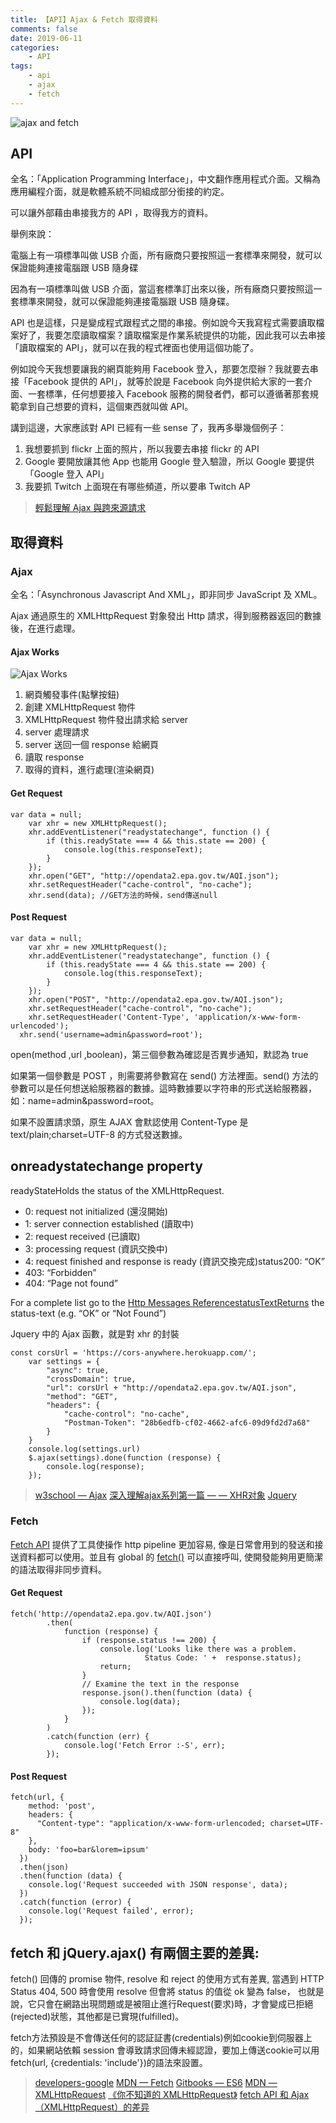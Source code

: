 ```yaml
---
title: 【API】Ajax & Fetch 取得資料
comments: false
date: 2019-06-11
categories:
    - API
tags:
    - api
    - ajax
    - fetch
---
```


![ajax and fetch](1_5u_6uR4Y26Y6y8bd4YKw8A.png)

## API

全名：「Application Programming Interface」，中文翻作應用程式介面。又稱為應用編程介面，就是軟體系統不同組成部分銜接的約定。

可以讓外部藉由串接我方的 API ，取得我方的資料。

舉例來說：

電腦上有一項標準叫做 USB 介面，所有廠商只要按照這一套標準來開發，就可以保證能夠連接電腦跟 USB 隨身碟

因為有一項標準叫做 USB 介面，當這套標準訂出來以後，所有廠商只要按照這一套標準來開發，就可以保證能夠連接電腦跟 USB 隨身碟。

API 也是這樣，只是變成程式跟程式之間的串接。例如說今天我寫程式需要讀取檔案好了，我要怎麼讀取檔案？讀取檔案是作業系統提供的功能，因此我可以去串接「讀取檔案的 API」，就可以在我的程式裡面也使用這個功能了。

例如說今天我想要讓我的網頁能夠用 Facebook 登入，那要怎麼辦？我就要去串接「Facebook 提供的 API」，就等於說是 Facebook 向外提供給大家的一套介面、一套標準，任何想要接入 Facebook 服務的開發者們，都可以遵循著那套規範拿到自己想要的資料，這個東西就叫做 API。

講到這邊，大家應該對 API 已經有一些 sense 了，我再多舉幾個例子：

1. 我想要抓到 flickr 上面的照片，所以我要去串接 flickr 的 API
2. Google 要開放讓其他 App 也能用 Google 登入驗證，所以 Google 要提供「Google 登入 API」
3. 我要抓 Twitch 上面現在有哪些頻道，所以要串 Twitch AP

> [輕鬆理解 Ajax 與跨來源請求](https://blog.techbridge.cc/2017/05/20/api-ajax-cors-and-jsonp/)

## 取得資料

### Ajax

全名：「Asynchronous Javascript And XML」，即非同步 JavaScript 及 XML。

Ajax 通過原生的 XMLHttpRequest 對象發出 Http 請求，得到服務器返回的數據後，在進行處理。

#### Ajax Works

![Ajax Works](0_jfPHIXjQqo4Ox0NO.gif)

1. 網頁觸發事件(點擊按鈕)
2. 創建 XMLHttpRequest 物件
3. XMLHttpRequest 物件發出請求給 server
4. server 處理請求
5. server 送回一個 response 給網頁
6. 讀取 response
7. 取得的資料，進行處理(渲染網頁)

#### Get Request
```
var data = null;
    var xhr = new XMLHttpRequest();
    xhr.addEventListener("readystatechange", function () {
        if (this.readyState === 4 && this.state == 200) {
            console.log(this.responseText);
        }
    });
    xhr.open("GET", "http://opendata2.epa.gov.tw/AQI.json");
    xhr.setRequestHeader("cache-control", "no-cache");
    xhr.send(data); //GET方法的時候，send傳送null
```
#### Post Request
```
var data = null;
    var xhr = new XMLHttpRequest();
    xhr.addEventListener("readystatechange", function () {
        if (this.readyState === 4 && this.state == 200) {
            console.log(this.responseText);
        }
    });
    xhr.open("POST", "http://opendata2.epa.gov.tw/AQI.json");
    xhr.setRequestHeader("cache-control", "no-cache");
    xhr.setRequestHeader('Content-Type', 'application/x-www-form-        urlencoded');
  xhr.send('username=admin&password=root');
```

open(method ,url ,boolean)，第三個參數為確認是否異步通知，默認為 true

如果第一個參數是 POST ，則需要將參數寫在 send() 方法裡面。send() 方法的參數可以是任何想送給服務器的數據。這時數據要以字符串的形式送給服務器，如：name=admin&password=root。

如果不設置請求頭，原生 AJAX 會默認使用 Content-Type 是 text/plain;charset=UTF-8 的方式發送數據。

## onreadystatechange property

readyStateHolds the status of the XMLHttpRequest.
- 0: request not initialized (還沒開始)
- 1: server connection established (讀取中)
- 2: request received (已讀取)
- 3: processing request (資訊交換中)
- 4: request finished and response is ready (資訊交換完成)status200: “OK”
- 403: “Forbidden”
- 404: “Page not found”

For a complete list go to the [Http Messages ReferencestatusTextReturns](https://www.w3schools.com/tags/ref_httpmessages.asp) the status-text (e.g. “OK” or “Not Found”)

Jquery 中的 Ajax 函數，就是對 xhr 的封裝
```
const corsUrl = 'https://cors-anywhere.herokuapp.com/';
    var settings = {
        "async": true,
        "crossDomain": true,
        "url": corsUrl + "http://opendata2.epa.gov.tw/AQI.json",
        "method": "GET",
        "headers": {
            "cache-control": "no-cache",
            "Postman-Token": "28b6edfb-cf02-4662-afc6-09d9fd2d7a68"
        }
    }
    console.log(settings.url)
    $.ajax(settings).done(function (response) {
        console.log(response);
    });
```
> [w3school — Ajax](https://www.w3schools.com/xml/ajax_intro.asp)
[深入理解ajax系列第一篇 — — XHR对象](https://www.cnblogs.com/xiaohuochai/p/6036475.html)
[Jquery](https://oscarotero.com/jquery/)

### Fetch

[Fetch API](https://developer.mozilla.org/en-US/docs/Web/API/Fetch_API) 提供了工具使操作 http pipeline 更加容易, 像是日常會用到的發送和接送資料都可以使用。並且有 global 的 [fetch()](https://developer.mozilla.org/en-US/docs/Web/API/WindowOrWorkerGlobalScope/fetch) 可以直接呼叫, 使開發能夠用更簡潔的語法取得非同步資料。

#### Get Request
```
fetch('http://opendata2.epa.gov.tw/AQI.json')
        .then(
            function (response) {
                if (response.status !== 200) {
                    console.log('Looks like there was a problem.                  
                              Status Code: ' +  response.status);
                    return;
                }
                // Examine the text in the response
                response.json().then(function (data) {
                    console.log(data);
                });
            }
        )
        .catch(function (err) {
            console.log('Fetch Error :-S', err);
        });
```

#### Post Request
```
fetch(url, {
    method: 'post',
    headers: {
      "Content-type": "application/x-www-form-urlencoded; charset=UTF-8"
    },
    body: 'foo=bar&lorem=ipsum'
  })
  .then(json)
  .then(function (data) {
    console.log('Request succeeded with JSON response', data);
  })
  .catch(function (error) {
    console.log('Request failed', error);
  });
```

## fetch 和 jQuery.ajax() 有兩個主要的差異:

fetch() 回傳的 promise 物件, resolve 和 reject 的使用方式有差異, 當遇到 HTTP Status 404, 500 時會使用 resolve 但會將 status 的值從 ok 變為 false， 也就是說，它只會在網路出現問題或是被阻止進行Request(要求)時，才會變成已拒絕(rejected)狀態，其他都是已實現(fulfilled)。

fetch方法預設是不會傳送任何的認証証書(credentials)例如cookie到伺服器上的，如果網站依賴 session 會導致請求回傳未經認證，要加上傳送cookie可以用fetch(url, {credentials: 'include'})的語法來設置。

> [developers-google](https://developers.google.com/web/updates/2015/03/introduction-to-fetch)
[MDN — Fetch](https://developer.mozilla.org/zh-TW/docs/Web/API/Fetch_API/Using_Fetch#使用_Fetch_發送請求_(_request_))
[Gitbooks — ES6](https://eyesofkids.gitbooks.io/javascript-start-from-es6/content/part4/promise.html)
[MDN — XMLHttpRequest](https://developer.mozilla.org/zh-TW/docs/Web/API/XMLHttpRequest)
[《你不知道的 XMLHttpRequest》](https://segmentfault.com/a/1190000008950789)
[fetch API 和 Ajax（XMLHttpRequest）的差异](https://www.jianshu.com/p/373c348737f6)
